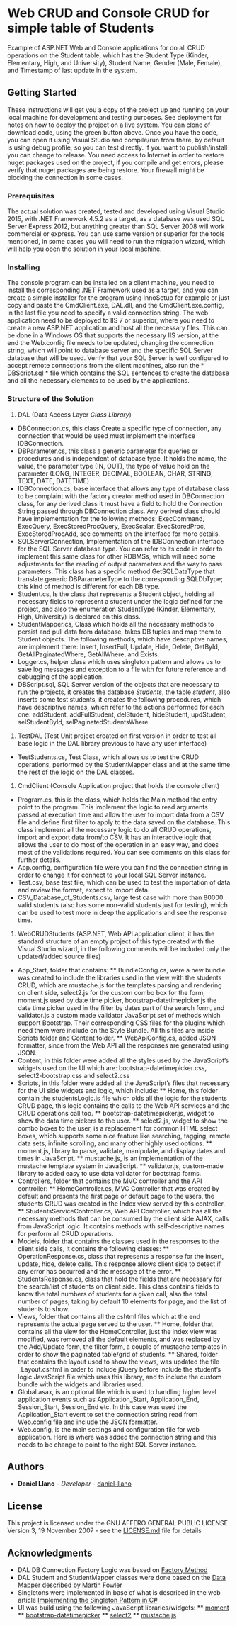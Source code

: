 # Web CRUD and Console CRUD for simple table of Students

Example of ASP.NET Web and Console applications for do all CRUD operations on the Student table, which has the Student Type (Kinder, Elementary, High, and University), Student Name, Gender (Male, Female), and Timestamp of last update in the system.

## Getting Started

These instructions will get you a copy of the project up and running on your local machine for development and testing purposes. See deployment for notes on how to deploy the project on a live system.
You can clone of download code, using the green button above. Once you have the code, you can open it using Visual Studio and compile/run from there, by default is using debug profile, so you can test directly. If you want to publish/install you can change to release. You need access to Internet in order to restore nuget packages used on the project, if you compile and get errors, please verify that nuget packages are being restore. Your firewall might be blocking the connection in some cases.  

### Prerequisites

The actual solution was created, tested and developed using Visual Studio 2015, with .NET Framework 4.5.2 as a target, as a database was used SQL Server Express 2012, but anything greater than SQL Server 2008 will work commercial or express. You can use same version or superior for the tools mentioned, in some cases you will need to run the migration wizard, which will help you open the solution in your local machine.

### Installing

The console program can be installed on a client machine, you need to install the corresponding .NET Framework used as a target, and you can create a simple installer for the program using InnoSetup for example or just copy and paste the CmdClient.exe, DAL.dll, and the CmdClient.exe.config, in the last file you need to specify a valid connection string. 
The web application need to be deployed to IIS 7 or superior, where you need to create a new ASP.NET application and host all the necessary files. This can be done in a Windows OS that supports the necessary IIS version, at the end the Web.config file needs to be updated, changing the connection string, which will point to database server and the specific SQL Server database that will be used. 
Verify that your SQL Server is well configured to accept remote connections from the client machines, also run the * DBScript.sql * file which contains the SQL sentences to create the database and all the necessary elements to be used by the applications. 

### Structure of the Solution 

1.  DAL (Data Access Layer *Class Library*)
* DBConnection.cs, this class Create a specific type of connection, any connection that would be used must implement the interface IDBConnection.
* DBParameter.cs, this class a generic parameter for queries or procedures and is independent of database type. It holds the name, the value, the parameter type (IN, OUT), the type of value hold on the parameter (LONG, INTEGER, DECIMAL, BOOLEAN, CHAR, STRING, TEXT, DATE, DATETIME)
* IDBConnection.cs, base interface that allows any type of database class to be complaint with the factory creator method used in DBConnection class, for any derived class it must have a field to hold the Connection String passed through DBConnection class. Any derived class should have implementation for the following methods: ExecCommand, ExecQuery, ExecStoredProcQuery, ExecScalar, ExecStoredProc, ExecStoredProcAdd, see comments on the interface for more details. 
* SQLServerConnection, Implementation of the IDBConnection interface for the SQL Server database type. You can refer to its code in order to implement this same class for other RDBMSs, which will need some adjustments for the reading of output parameters and the way to pass parameters. This class has a specific method GetSQLDataType that translate generic DBParameterType to the corresponding SQLDbType; this kind of method is different for each DB type. 
* Student.cs, Is the class that represents a Student object, holding all necessary fields to represent a student under the logic defined for the project, and also the enumeration StudentType (Kinder, Elementary, High, University) is declared on this class. 
* StudentMapper.cs, Class which holds all the necessary methods to persist and pull data from database, takes DB tuples and map them to Student objects. The following methods, which have descriptive names, are implement there: Insert, InsertFull, Update, Hide, Delete, GetById, GetAllPaginatedWhere, GetAllWhere, and Exists. 
* Logger.cs, helper class which uses singleton pattern and allows us to save log messages and exception to a file with for future reference and debugging of the application. 
* DBScript.sql, SQL Server version of the objects that are necessary to run the projects, it creates the database *Students*, the table *student*, also inserts some test students, it creates the following procedures, which have descriptive names, which refer to the actions performed for each one: addStudent, addFullStudent, delStudent, hideStudent, updStudent, selStudentById, selPaginatedStudentsWhere

1. TestDAL (Test Unit project created on first version in order to test all base logic in the DAL library previous to have any user interface)
* TestStudents.cs, Test Class, which allows us to test the CRUD operations, performed by the StudentMapper class and at the same time the rest of the logic on the DAL classes. 

1. CmdClient (Console Application project that holds the console client) 
* Program.cs, this is the class, which holds the Main method the entry point to the program. This implement the logic to read arguments passed at execution time and allow the user to import data from a CSV file and define first filter to apply to the data saved on the database. This class implement all the necessary logic to do all CRUD operations, import and export data from/to CSV. It has an interactive logic that allows the user to do most of the operation in an easy way, and does most of the validations required. You can see comments on this class for further details. 
* App.config, configuration file were you can find the connection string in order to change it for connect to your local SQL Server instance. 
* Test.csv, base test file, which can be used to test the importation of data and review the format, expect to import data. 
* CSV_Database_of_Students.csv, large test case with more than 80000 valid students (also has some non-valid students just for testing), which can be used to test more in deep the applications and see the response time. 

1. WebCRUDStudents (ASP.NET, Web API application client, it has the standard structure of an empty project of this type created with the Visual Studio wizard, in the following comments will be included only the updated/added source files) 
* App_Start, folder that contains: 
** BundleConfig.cs, were a new bundle was created to include the libraries used in the view with the students CRUD, which are mustache.js for the templates parsing and rendering on client side, select2.js for the custom combo box for the form, moment.js used by date time picker, bootstrap-datetimepicker.js the date time picker used in the filter by dates part of the search form, and validator.js a custom made validator JavaScript set of methods which support Bootstrap. Their corresponding CSS files for the plugins which need them were include on the Style Bundle. All this files are inside Scripts folder and Content folder. 
** WebApiConfig.cs, added JSON formatter, since from the Web API all the responses are generated using JSON. 
* Content, in this folder were added all the styles used by the JavaScript’s widgets used on the UI which are: bootstrap-datetimepicker.css, select2-bootstrap.css and select2.css
* Scripts, in this folder were added all the JavaScript’s files that necessary for the UI side widgets and logic, which include:
** Home, this folder contain the studentsLogic.js file which olds all the logic for the students CRUD page, this logic contains the calls to the Web API services and the CRUD operations call too. 
** bootstrap-datetimepicker.js, widget to show the data time pickers to the user. 
** select2.js, widget to show the combo boxes to the user, is a replacement for common HTML select boxes, which supports some nice feature like searching, tagging, remote data sets, infinite scrolling, and many other highly used options. 
** moment.js, library to parse, validate, manipulate, and display dates and times in JavaScript.
** mustache.js, is an implementation of the mustache template system in JavaScript.
** validator.js, custom-made library to added easy to use data validator for bootstrap forms. 
* Controllers, folder that contains the MVC controller and the API controller:
** HomeController.cs, MVC Controller that was created by default and presents the first page or default page to the users, the students CRUD was created in the Index view served by this controller. 
** StudentsServiceController.cs, Web API Controller, which has all the necessary methods that can be consumed by the client side AJAX, calls from JavaScript logic. It contains methods with self-descriptive names for perform all CRUD operations. 
* Models, folder that contains the classes used in the responses to the client side calls, it contains the following classes: 
** OperationResponse.cs, class that represents a response for the insert, update, hide, delete calls. This response allows client side to detect if any error has occurred and the message of the error. 
** StudentsResponse.cs, class that hold the fields that are necessary for the search/list of students on client side. This class contains fields to know the total numbers of students for a given call, also the total number of pages, taking by default 10 elements for page, and the list of students to show. 
* Views, folder that contains all the cshtml files which at the end represents the actual page served to the user. 
** Home, folder that contains all the view for the HomeController, just the index view was modified, was removed all the default elements, and was replaced by the Add/Update form, the filter form, a couple of mustache templates in order to show the paginated table/grid of students.
** Shared, folder that contains the layout used to show the views, was updated the file _Layout.cshtml in order to include jQuery before include the student’s logic JavaScript file which uses this library, and to include the custom bundle with the widgets and libraries used.  
* Global.asax, is an optional file which is used to handling higher level application events such as Application_Start, Application_End, Session_Start, Session_End etc. In this case was used the Application_Start event to set the connection string read from Web.config file and include the JSON formatter. 
* Web.config, is the main settings and configuration file for web application. Here is where was added the connection string and this needs to be change to point to the right SQL Server instance. 
## Authors

* **Daniel Llano** - *Developer* - [daniel-llano](https://github.com/daniel-llano)

## License

This project is licensed under the GNU AFFERO GENERAL PUBLIC LICENSE Version 3, 19 November 2007 - see the [LICENSE.md](LICENSE.md) file for details

## Acknowledgments
* DAL DB Connection Factory Logic was based on [Factory Method]( http://www.dofactory.com/net/factory-method-design-pattern)
* DAL Student and StudentMapper classes were done based on the [Data Mapper described by Martin Fowler](https://martinfowler.com/eaaCatalog/dataMapper.html)
* Singletons were implemented in base of what is described in the web article [Implementing the Singleton Pattern in C#](http://csharpindepth.com/Articles/General/Singleton.aspx)
* UI was build using the following JavaScript libraries/widgets: 
** [moment](https://momentjs.com/)
** [bootstrap-datetimepicker](http://eonasdan.github.io/bootstrap-datetimepicker/)
** [select2](https://select2.org/)
** [mustache.js](https://github.com/janl/mustache.js/)

